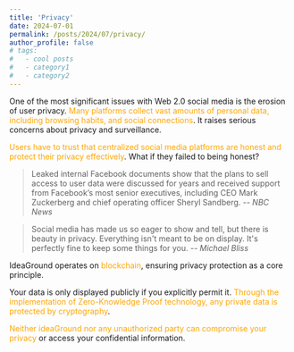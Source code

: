 ```yaml
---
title: 'Privacy'
date: 2024-07-01
permalink: /posts/2024/07/privacy/
author_profile: false
# tags:
#   - cool posts
#   - category1
#   - category2
---
```


One of the most significant issues with Web 2.0 social media is the erosion of user privacy. <span style="color:orange">Many platforms collect vast amounts of personal data, including browsing habits, and social connections</span>. It raises serious concerns about privacy and surveillance. 

<span style="color:orange">Users have to trust that centralized social media platforms are honest and protect their privacy effectively</span>. What if they failed to being honest?

> Leaked internal Facebook documents show that the plans to sell access to user data were discussed for years and received support from Facebook’s most senior executives, including CEO Mark Zuckerberg and chief operating officer Sheryl Sandberg. 
*-- NBC News*


> Social media has made us so eager to show and tell, but there is beauty in privacy. Everything isn't meant to be on display. It's perfectly fine to keep some things for you. 
*-- Michael Bliss*

IdeaGround operates on <span style="color:orange">blockchain</span>, ensuring privacy protection as a core principle. 

Your data is only displayed publicly if you explicitly permit it. <span style="color:orange">Through the implementation of Zero-Knowledge Proof technology, any private data is protected by cryptography</span>. 

<span style="color:orange">Neither ideaGround nor any unauthorized party can compromise your privacy</span> or access your confidential information.